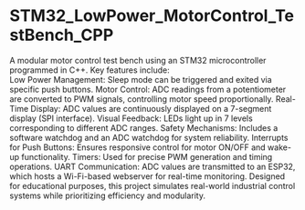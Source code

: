 # STM32_LowPower_MotorControl_TestBench_CPP
A modular motor control test bench using an STM32 microcontroller programmed in C++. 
Key features include:  
Low Power Management: Sleep mode can be triggered and exited via specific push buttons.
Motor Control: ADC readings from a potentiometer are converted to PWM signals, controlling motor speed proportionally. 
Real-Time Display: ADC values are continuously displayed on a 7-segment display (SPI interface). 
Visual Feedback: LEDs light up in 7 levels corresponding to different ADC ranges.
Safety Mechanisms: Includes a software watchdog and an ADC watchdog for system reliability. 
Interrupts for Push Buttons: Ensures responsive control for motor ON/OFF and wake-up functionality. 
Timers: Used for precise PWM generation and timing operations. 
UART Communication: ADC values are transmitted to an ESP32, which hosts a Wi-Fi-based webserver for real-time monitoring. 
Designed for educational purposes, this project simulates real-world industrial control systems while prioritizing efficiency and modularity.
